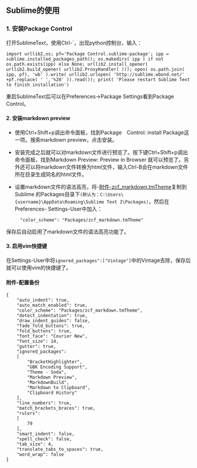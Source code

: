 ## Sublime的使用

### 1. 安装Package Control

打开SublimeText，使用Ctrl-`，出现python控制台，输入：

	import urllib2,os; pf='Package Control.sublime-package'; ipp = sublime.installed_packages_path(); os.makedirs( ipp ) if not os.path.exists(ipp) else None; urllib2.install_opener( urllib2.build_opener( urllib2.ProxyHandler( ))); open( os.path.join( ipp, pf), 'wb' ).write( urllib2.urlopen( 'http://sublime.wbond.net/' +pf.replace( ' ','%20' )).read()); print( 'Please restart Sublime Text to finish installation')
	
重启SublimeText后可以在Preferences->Package Settings看到Package Control。

#### 2. 安装markdown preview

* 使用Ctrl+Shift+p调出命令面板，找到Package　Control: install Package这一项。搜索markdown preview，点击安装。

* 安装完成之后就可以对markdown文件进行预览了。按下键Ctrl+Shift+p调出命令面板，找到Markdown Preview: Preview in Browser
就可以预览了。另外还可以将markdown文件转换为html文件，输入Ctrl-B会在markdown文件所在目录生成同名的html文件。

* 设置markdown文件的语法高亮，将-[附件-zcf_markdown.tmTheme](appendix/zcf_markdown.tmTheme)复制到Sublime
的Packages目录下`(默认为：C:\Users\{username}\AppData\Roaming\Sublime Text 2\Packages)`，然后在Preferences-
Settings-User中加入：

		"color_scheme": "Packages/zcf_markdown.tmTheme"
	
保存后自动启用了markdown文件的语法高亮功能了。

#### 3. 启用vim快捷键

在Settings-User中将`ignored_packages":["Vintage"]`中的Vintage去除，保存后就可以使用vim的快捷键了。

#### 附件-配置备份

	{
		"auto_indent": true,
		"auto_match_enabled": true,
		"color_scheme": "Packages/zcf_markdown.tmTheme",
		"detect_indentation": true,
		"draw_indent_guides": false,
		"fade_fold_buttons": true,
		"fold_buttons": true,
		"font_face": "Courier New",
		"font_size": 14,
		"gutter": true,
		"ignored_packages":
		[
			"BracketHighlighter",
			"GBK Encoding Support",
			"Theme - Soda",
			"Markdown Preview",
			"MarkdownBuild",
			"Markdown to Clipboard",
			"Clipboard History"
		],
		"line_numbers": true,
		"match_brackets_braces": true,
		"rulers":
		[
			79
		],
		"smart_indent": false,
		"spell_check": false,
		"tab_size": 4,
		"translate_tabs_to_spaces": true,
		"word_wrap": false
	}
